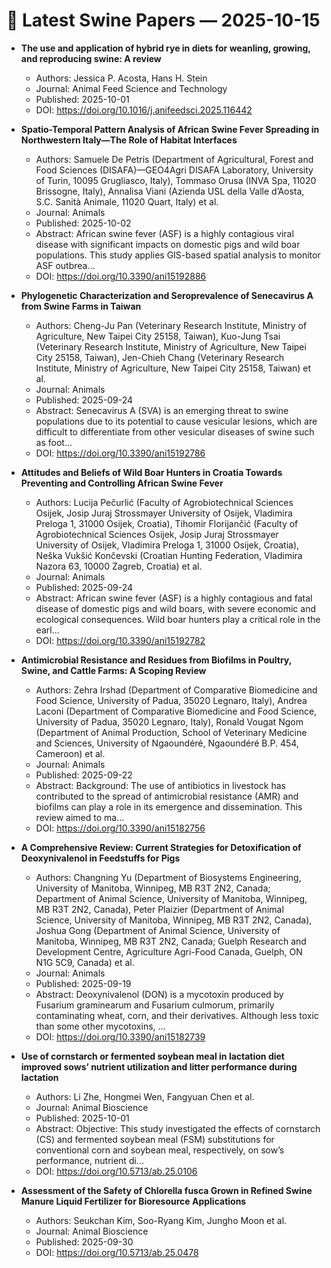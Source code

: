 # 🐷 Latest Swine Papers — 2025-10-15

- **The use and application of hybrid rye in diets for weanling, growing, and reproducing swine: A review**  
  - Authors: Jessica P. Acosta, Hans H. Stein  
  - Journal: Animal Feed Science and Technology  
  - Published: 2025-10-01  
  - DOI: https://doi.org/10.1016/j.anifeedsci.2025.116442  

- **Spatio-Temporal Pattern Analysis of African Swine Fever Spreading in Northwestern Italy—The Role of Habitat Interfaces**  
  - Authors: Samuele De Petris (Department of Agricultural, Forest and Food Sciences (DISAFA)—GEO4Agri DISAFA Laboratory, University of Turin, 10095 Grugliasco, Italy), Tommaso Orusa (INVA Spa, 11020 Brissogne, Italy), Annalisa Viani (Azienda USL della Valle d’Aosta, S.C. Sanità Animale, 11020 Quart, Italy) et al.  
  - Journal: Animals  
  - Published: 2025-10-02  
  - Abstract: African swine fever (ASF) is a highly contagious viral disease with significant impacts on domestic pigs and wild boar populations. This study applies GIS-based spatial analysis to monitor ASF outbrea...  
  - DOI: https://doi.org/10.3390/ani15192886  

- **Phylogenetic Characterization and Seroprevalence of Senecavirus A from Swine Farms in Taiwan**  
  - Authors: Cheng-Ju Pan (Veterinary Research Institute, Ministry of Agriculture, New Taipei City 25158, Taiwan), Kuo-Jung Tsai (Veterinary Research Institute, Ministry of Agriculture, New Taipei City 25158, Taiwan), Jen-Chieh Chang (Veterinary Research Institute, Ministry of Agriculture, New Taipei City 25158, Taiwan) et al.  
  - Journal: Animals  
  - Published: 2025-09-24  
  - Abstract: Senecavirus A (SVA) is an emerging threat to swine populations due to its potential to cause vesicular lesions, which are difficult to differentiate from other vesicular diseases of swine such as foot...  
  - DOI: https://doi.org/10.3390/ani15192786  

- **Attitudes and Beliefs of Wild Boar Hunters in Croatia Towards Preventing and Controlling African Swine Fever**  
  - Authors: Lucija Pečurlić (Faculty of Agrobiotechnical Sciences Osijek, Josip Juraj Strossmayer University of Osijek, Vladimira Preloga 1, 31000 Osijek, Croatia), Tihomir Florijančić (Faculty of Agrobiotechnical Sciences Osijek, Josip Juraj Strossmayer University of Osijek, Vladimira Preloga 1, 31000 Osijek, Croatia), Neška Vukšić Končevski (Croatian Hunting Federation, Vladimira Nazora 63, 10000 Zagreb, Croatia) et al.  
  - Journal: Animals  
  - Published: 2025-09-24  
  - Abstract: African swine fever (ASF) is a highly contagious and fatal disease of domestic pigs and wild boars, with severe economic and ecological consequences. Wild boar hunters play a critical role in the earl...  
  - DOI: https://doi.org/10.3390/ani15192782  

- **Antimicrobial Resistance and Residues from Biofilms in Poultry, Swine, and Cattle Farms: A Scoping Review**  
  - Authors: Zehra Irshad (Department of Comparative Biomedicine and Food Science, University of Padua, 35020 Legnaro, Italy), Andrea Laconi (Department of Comparative Biomedicine and Food Science, University of Padua, 35020 Legnaro, Italy), Ronald Vougat Ngom (Department of Animal Production, School of Veterinary Medicine and Sciences, University of Ngaoundéré, Ngaoundéré B.P. 454, Cameroon) et al.  
  - Journal: Animals  
  - Published: 2025-09-22  
  - Abstract: Background: The use of antibiotics in livestock has contributed to the spread of antimicrobial resistance (AMR) and biofilms can play a role in its emergence and dissemination. This review aimed to ma...  
  - DOI: https://doi.org/10.3390/ani15182756  

- **A Comprehensive Review: Current Strategies for Detoxification of Deoxynivalenol in Feedstuffs for Pigs**  
  - Authors: Changning Yu (Department of Biosystems Engineering, University of Manitoba, Winnipeg, MB R3T 2N2, Canada; Department of Animal Science, University of Manitoba, Winnipeg, MB R3T 2N2, Canada), Peter Plaizier (Department of Animal Science, University of Manitoba, Winnipeg, MB R3T 2N2, Canada), Joshua Gong (Department of Animal Science, University of Manitoba, Winnipeg, MB R3T 2N2, Canada; Guelph Research and Development Centre, Agriculture Agri-Food Canada, Guelph, ON N1G 5C9, Canada) et al.  
  - Journal: Animals  
  - Published: 2025-09-19  
  - Abstract: Deoxynivalenol (DON) is a mycotoxin produced by Fusarium graminearum and Fusarium culmorum, primarily contaminating wheat, corn, and their derivatives. Although less toxic than some other mycotoxins, ...  
  - DOI: https://doi.org/10.3390/ani15182739  

- **Use of cornstarch or fermented soybean meal in lactation diet improved sows’ nutrient utilization and litter performance during lactation**  
  - Authors: Li Zhe, Hongmei Wen, Fangyuan Chen et al.  
  - Journal: Animal Bioscience  
  - Published: 2025-10-01  
  - Abstract: Objective: This study investigated the effects of cornstarch (CS) and fermented soybean meal (FSM) substitutions for conventional corn and soybean meal, respectively, on sow’s performance, nutrient di...  
  - DOI: https://doi.org/10.5713/ab.25.0106  

- **Assessment of the Safety of Chlorella fusca Grown in Refined Swine Manure Liquid Fertilizer for Bioresource Applications**  
  - Authors: Seukchan Kim, Soo-Ryang Kim, Jungho Moon et al.  
  - Journal: Animal Bioscience  
  - Published: 2025-09-30  
  - DOI: https://doi.org/10.5713/ab.25.0478  

